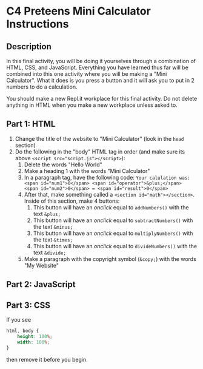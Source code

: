 # C4 Preteens Mini Calculator Instructions

## Description

In this final activity, you will be doing it yourselves through a combination of HTML, CSS, and JavaScript. Everything you have learned thus far will be combined into this one activity where you will be making a "Mini Calculator". What it does is you press a button and it will ask you to put in 2 numbers to do a calculation.

You should make a new Repl.it workplace for this final activity. Do not delete anything in HTML when you make a new workplace unless asked to.

## Part 1: HTML

1) Change the title of the website to "Mini Calculator" (look in the ``head`` section)
2) Do the following in the "body" HTML tag in order (and make sure its above ``<script src="script.js"></script>``):
    1) Delete the words "Hello World"
    2) Make a heading 1 with the words "Mini Calculator"
    3) In a paragraph tag, have the following code: ``Your calulation was: <span id="num1">0</span> <span id="operator">&plus;</span> <span id="num2">0</span> = <span id="result">0</span>``
    4) After that, make something called a ``<section id="math"></section>``. Inside of this section, make 4 buttons:
        1) This button will have an *onclick* equal to ``addNumbers()`` with the text ``&plus;``
        2) This button will have an *onclick* equal to ``subtractNumbers()`` with the text ``&minus;``
        3) This button will have an *onclick* equal to ``multiplyNumbers()`` with the text ``&times;``
        4) This button will have an *onclick* equal to ``divideNumbers()`` with the text ``&divide;``
    5) Make a paragraph with the copyright symbol (``&copy;``) with the words "My Website"

## Part 2: JavaScript

## Part 3: CSS

If you see

```css
html, body {
    height: 100%;
    width: 100%;
}
```

then remove it before you begin.
